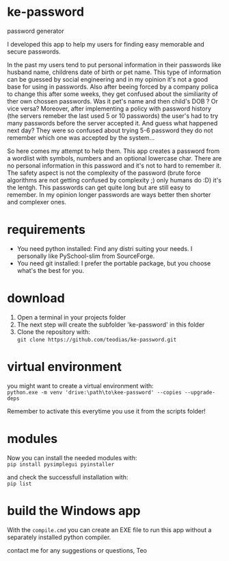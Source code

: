 # ke-password
password generator

I developed this app to help my users for finding easy memorable and secure passwords.

In the past my users tend to put personal information in their passwords like husband name, childrens date of birth or pet name.
This type of information can be guessed by social engineering and in my opinion it's not a good base for using in passwords.
Also after beeing forced by a company polica to change this after some weeks, they get confused about the similiarity of ther own chossen passwords.
Was it pet's name and then child's DOB ? Or vice versa?
Moreover, after implementing a policy with password history (the servers remeber the last used 5 or 10 passwords) the user's had to try many passwords before the server accepted it.
And guess what happened next day? They were so confused about trying 5-6 password they do not remember which one was accepted by the system...

So here comes my attempt to help them.
This app creates a password from a wordlist with symbols, numbers and an optional lowercase char.
There are no personal information in this password and it's not to hard to remember it.
The safety aspect is not the complexity of the password (brute force algorithms are not getting confused by complexity ;) only humans do :D) it's the lentgh.
This passwords can get quite long but are still easy to remember.
In my opinion longer passwords are ways better then shorter and complexer ones.

# requirements
- You need python installed: Find any distri suiting your needs. I personally like PySchool-slim from SourceForge.
- You need git installed: I prefer the portable package, but you choose what's the best for you.

# download

1. Open a terminal in your projects folder
2. The next step will create the subfolder 'ke-password' in this folder
3. Clone the repository with:  
```git clone https://github.com/teodias/ke-password.git```

# virtual environment
you might want to create a virtual environment with:  
```python.exe -m venv 'drive:\path\to\kee-password' --copies --upgrade-deps```

Remember to activate this everytime you use it from the scripts folder!

# modules
Now you can install the needed modules with:  
```pip install pysimplegui pyinstaller```

and check the successfull installation with:  
```pip list```

# build the Windows app
With the `compile.cmd` you can create an EXE file to run this app without a separately installed python compiler.


contact me for any suggestions or questions,
Teo